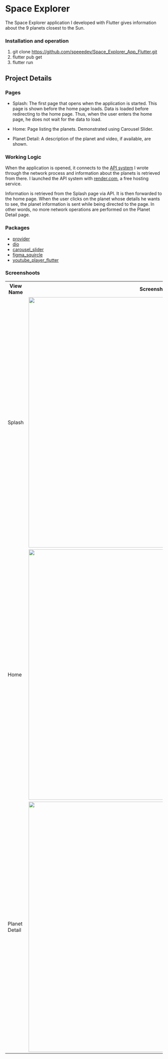 # Space Explorer

The Space Explorer application I developed with Flutter gives information about the 9 planets closest to the Sun.

### Installation and operation

1. git clone https://github.com/speeedev/Space_Explorer_App_Flutter.git
2. flutter pub get
3. flutter run

## Project Details

### Pages

- Splash: The first page that opens when the application is started. This page is shown before the home page loads. Data is loaded before redirecting to the home page. Thus, when the user enters the home page, he does not wait for the data to load.

- Home: Page listing the planets. Demonstrated using Carousel Slider.

- Planet Detail: A description of the planet and video, if available, are shown.

### Working Logic

When the application is opened, it connects to the [API system]([https://planet-app-api.onrender.com/](https://github.com/speeedev/planet-app-api)) I wrote through the network process and information about the planets is retrieved from there. I launched the API system with [render.com](https://render.com/), a free hosting service.

Information is retrieved from the Splash page via API. It is then forwarded to the home page. When the user clicks on the planet whose details he wants to see, the planet information is sent while being directed to the page. In other words, no more network operations are performed on the Planet Detail page.

### Packages

- [provider](https://pub.dev/packages/provider)
- [dio](https://pub.dev/packages/dio)
- [carousel_slider](https://pub.dev/packages/carousel_slider)
- [figma_squircle](https://pub.dev/packages/figma_squircle)
- [youtube_player_flutter](https://pub.dev/packages/youtube_player_flutter)


### Screenshoots

    
<table>
    <tr>
        <th>View Name</th>
        <th>Screenshot</th>
    </tr>
    <tr>
        <td>Splash</td>
        <td><img src="https://github.com/speeedev/flutter_space_explorer/blob/master/screenshots/splash.png" style="height: 800px;"></td>
    </tr>
    <tr>
        <td>Home</td>
        <td><img src="https://github.com/speeedev/flutter_space_explorer/blob/master/screenshots/home.png" style="height: 800px;"></td>
    </tr>
    <tr>
        <td>Planet Detail</td>
        <td><img src="https://github.com/speeedev/flutter_space_explorer/blob/master/screenshots/planet%20detail.png" style="height: 800px;"></td>
    </tr>
</table>
